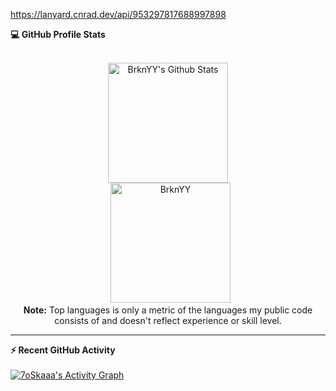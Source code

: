 https://lanyard.cnrad.dev/api/953297817688997898

  <summary><b>💻 GitHub Profile Stats</b></summary>
  <br/>
  <p align="center">
    <a href="https://github.com/anuraghazra/github-readme-stats"><img alt="BrknYY's Github Stats" src="https://github-readme-stats.vercel.app/api?username=BrknYY&show_icons=true&count_private=true&theme=algolia" height="192px"/></a>
<br/>
  &nbsp;
	  <img src="https://github-readme-stats.vercel.app/api/top-langs?username=BrknYY&langs_count=10&show_icons=true&locale=en&layout=compact&theme=algolia" alt="BrknYY" height="192px"/>
  <br/>
  <b>Note:</b> Top languages is only a metric of the languages my public code consists of and doesn't reflect experience or skill level.
  </p>

----

  <summary><b>⚡ Recent GitHub Activity</b></summary>
  <br/>
   <a href="https://github.com/BrknYY"><img alt="7oSkaaa's Activity Graph" src="https://activity-graph.herokuapp.com/graph?username=BrknYY&custom_title=7oSkaaa's%20Contribution%20Graph&theme=react-dark" /></a>
  <br/>


<br/>
